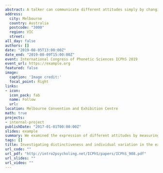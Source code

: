 ```yaml
---
abstract: A talker can communicate different attitudes simply by changing how an utterance is expressed rather than by what is said. Typically, such changes in prosody have been investigated by measuring vocal properties; here we examined the expression of different attitudes by measuring changes in visual ones (Facial Action Units and head motion). Using multinomial logistic regression and a recognition experiment, we determined the extent to which different attitudes can be discriminated, and the variability of expressions within and across production sessions. Ten talkers expressed six attitudes, “warning”, “criticism”, “doubt”, “suggestion”, “longing”, “neutral” in four within session trials across four different day sessions. Face/head motion was tracked using a Constrained Local Neural Field model on 2D movies. The regression models and recognition experiment showed that attitudes were discriminable; with some better discriminated than others and some talkers much clearer than others. Within-talker productions were more consistent, both within and across sessions.
address:
  city: Melbourne
  country: Australia
  postcode: "3000"
  region: VIC
  street: 
all_day: false
authors: []
date: "2019-08-05T13:00:00Z"
date_end: "2019-08-09T15:00:00Z"
event: International Congress of Phonetic Sciences ICPhS 2019
event_url: https://example.org
featured: false
image:
  caption: 'Image credit:'
  focal_point: Right
links:
- icon: 
  icon_pack: fab
  name: Follow
  url: 
location: Melbourne Convention and Exhibition Centre
math: true
projects:
- internal-project
publishDate: "2017-01-01T00:00:00Z"
slides: example
summary: We examined the expression of different attitudes by measuring changes in visual expression.
tags: []
title: Investigating distinctiveness and individual variation in the expression of visual prosodic attitudes
url_code: ""
url_pdf: "http://intro2psycholing.net/ICPhS/papers/ICPhS_908.pdf"
url_slides: ""
url_video: ""
---
```


